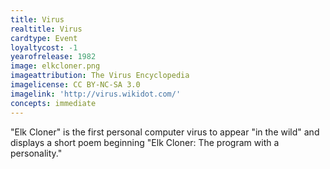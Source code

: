 ```yaml
---
title: Virus
realtitle: Virus
cardtype: Event
loyaltycost: -1
yearofrelease: 1982
image: elkcloner.png
imageattribution: The Virus Encyclopedia
imagelicense: CC BY-NC-SA 3.0
imagelink: 'http://virus.wikidot.com/'
concepts: immediate
---
```


"Elk Cloner" is the first personal computer virus to appear "in the wild" and displays a short poem beginning "Elk Cloner: The program with a personality."
